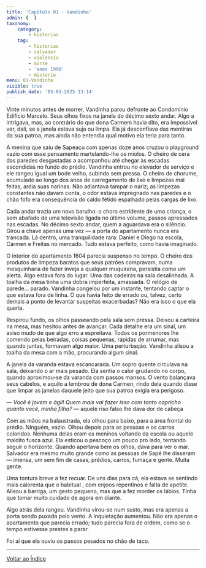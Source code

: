 ```yaml
---
title: 'Capítulo 01 - Vandinha'
admin: {  }
taxonomy:
    category:
        - historias
    tag:
        - historias
        - salvador
        - violencia
        - morte
        - 'anos 1990'
        - misterio
menu: 01-Vandinha
visible: true
publish_date: '03-03-2025 13:14'
---
```


Vinte minutos antes de morrer, Vandinha parou defronte ao Condomínio Edifício Marcelo. Seus olhos fixos na janela do décimo sexto andar. Algo a intrigava, mas, ao contrário do que dona Carmem havia dito, era impossível ver, dali, se a janela estava suja ou limpa. Ela já desconfiava das mentiras da sua patroa, mas ainda não entendia qual motivo ela teria para tanto. 

A menina que saiu de Sapeaçu com apenas doze anos cruzou o playground vazio com esse pensamento martelando-lhe os miolos. O cheiro de cera das paredes desgastadas a acompanhou até chegar às escadas escondidas no fundo do prédio. Vandinha entrou no elevador de serviço e ele rangeu igual um bode velho, subindo sem pressa. O cheiro de chorume, acumulado ao longo dos anos de carregamento de lixo e limpezas mal feitas, ardia suas narinas. Não adiantava tampar o nariz; as limpezas constantes não davam conta, o odor estava impregnado nas paredes e o chão fofo era consequência do caldo fétido espalhado pelas cargas de lixo. 

Cada andar trazia um novo barulho: o choro estridente de uma criança, o som abafado de uma televisão ligada no último volume, passos apressados nas escadas. No décimo sexto andar, quem a aguardava era o silêncio. Girou a chave apenas uma vez — a porta do apartamento nunca era trancada. Lá dentro, uma tranquilidade rara: Daniel e Diego na escola, Carmen e Freitas no mercado. Tudo estava perfeito, como havia imaginado.

O interior do apartamento 1604 parecia suspenso no tempo. O cheiro dos produtos de limpeza baratos que seus patrões compravam, numa mesquinharia de fazer inveja a qualquer muquirana, persistia como um alerta. Algo estava fora do lugar. Uma das cadeiras na sala desalinhada. A toalha da mesa tinha uma dobra imperfeita, amassada. O relógio de parede… parado. Vandinha congelou por um instante, tentando captar o que estava fora de linha. O que havia feito de errado ou, talvez, certo demais a ponto de levantar suspeitas exacerbadas? Não era isso o que ela queria.

Respirou fundo, os olhos passeando pela sala sem pressa. Deixou a carteira na mesa, mas hesitou antes de avançar. Cada detalhe era um sinal, um aviso mudo de que algo erro a espreitava. Todos os pormenores lhe comendo pelas beiradas, coisas pequenas, rápidas de arrumar, mas quando juntas, formavam algo maior. Uma perturbação. Vandinha alisou a toalha da mesa com a mão, procurando algum sinal.

A janela da varanda estava escancarada. Um sopro quente circulava na sala, deixando o ar mais pesado. Ela sentia o calor grudando no corpo, quando aproximou-se da varanda com passos mansos. O vento balançava seus cabelos, e aquilo a lembrou de dona Carmen, rindo dela quando disse que limpar as janelas daquele jeito que sua patroa exigia era perigoso. 

— _Você é jovem e ágil_! _Quem mais vai fazer isso com tanto capricho quanto você, minha filha?_ — aquele riso falso lhe dava dor de cabeça

Com as mãos na balaustrada, ela olhou para baixo, para a área frontal do prédio. Ninguém, vazio. Olhou depois para as pessoas e os carros coloridos. Nenhuma delas eram os meninos voltando da escola ou aquele maldito fusca azul. Ela esticou o pescoço um pouco pro lado, tentando seguir o horizonte. Quando apertava bem os olhos, dava para ver o mar. Salvador era mesmo muito grande como as pessoas de Sapé lhe disseram — imensa, um sem fim de casas, prédios, carros, fumaça e gente. Muita gente.

Uma tontura breve a fez recuar. De uns dias para cá, ela estava se sentindo mais calorenta que o habitual , com enjoos repentinos e falta de apetite. Alisou a barriga, um gesto pequeno, mas que a fez morder os lábios. Tinha que tomar muito cuidado de agora em diante.

Algo atrás dela rangeu. Vandinha virou-se num susto, mas era apenas a porta sendo puxada pelo vento. A inquietação aumentou. Não era apenas o apartamento que parecia errado; tudo parecia fora de ordem, como se o tempo estivesse prestes a parar. 

Foi aí que ela ouviu os passos pesados no chão de taco.

---

[Voltar ao Índice](https://escritos.msmelo.blog/historias/dezesseis)